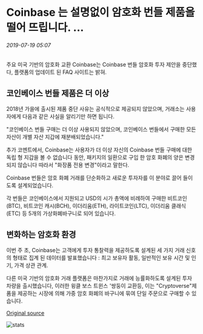 # Coinbase 는 설명없이 암호화 번들 제품을 떨어 뜨립니다. ...

###### 2019-07-19 05:07

주요 미국 기반의 암호화 교환 Coinbase는 Coinbase 번들 암호화 투자 제안을 중단했다, 플랫폼의 업데이트 된 FAQ 사이트는 밝혀.

## 코인베이스 번들 제품은 더 이상

2018년 가을에 출시된 제품 중단 사유는 공식적으로 제공되지 않았으며, 거래소는 사용자에게 다음과 같은 사실을 알리기만 하면 됩니다.

"코인베이스 번들 구매는 더 이상 사용되지 않았으며, 코인베이스 번들에서 구매한 모든 자산이 개별 자산 지갑에 재분배되었습니다."

추가 코멘트에서, Coinbase는 사용자가 더 이상 자신의 Coinbase 번들 구매에 대한 독립 형 지갑을 볼 수 없습니다 동안, 패키지의 일환으로 구입 한 암호 화폐의 양은 변경되지 않습니다 따라서 "화장품 전용 변경"이라고 말한다.

Coinbase 번들은 암호 화폐 거래를 단순화하고 새로운 투자자를 이 분야로 끌어 들이도록 설계되었습니다.

각 번들은 코인베이스에서 지원되고 USD의 시가 총액에 비례하여 구매한 비트코인(BTC), 비트코인 캐시(BCH), 이더리움(ETH), 라이트코인(LTC), 이더리움 클래식(ETC) 등 5개의 가상화폐바구니로 되어 있습니다.

## 변화하는 암호화 환경

이번 주 초, Coinbase는 고객에게 투자 통찰력을 제공하도록 설계된 세 가지 거래 신호의 형태로 집계 된 데이터를 발표했습니다 : 최고 보유자 활동, 일반적인 보유 시간 및 인기, 가격 상관 관계.

다른 미국 기반의 암호화 거래 플랫폼은 마찬가지로 거래에 능률화하도록 설계된 투자 차량을 출시했습니다, 이러한 윙클 보스 트윈스 '쌍둥이 교환등, 이는 "Cryptoverse"제품을 제공하는 시장에 의해 가중 암호 화폐의 바구니에 묶여 단일 주문으로 구매할 수 있습니다.

[Original source](https://cointelegraph.com/news/coinbase-drops-its-crypto-bundle-product-without-any-explanation)

![stats](https://c.statcounter.com/11760860/0/a89fa40b/1/ "stats")